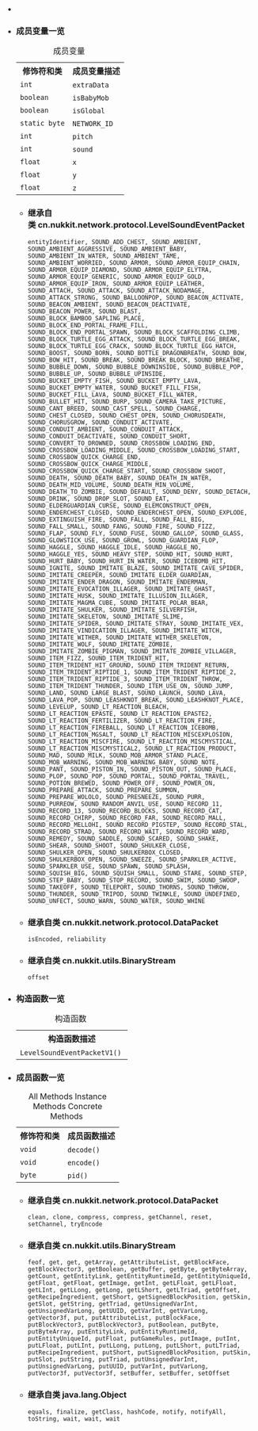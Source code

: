 <div class="summary">
<ul class="blockList">
<li class="blockList">  
<li class="blockList"><a name="field.summary">
<!--   -->
</a>
<h3>成员变量一览</h3>
<table class="memberSummary" border="0" cellpadding="3" cellspacing="0" summary="Field Summary table, listing fields, and an explanation">
<caption><span>成员变量</span><span class="tabEnd"> </span></caption>
<tr>
<th>修饰符和类</th>
<th>成员变量描述</th>
</tr>
<tr class="altColor">
<td class="colFirst"><code>int</code></td>
<td class="colLast"><code><span class="memberNameLink"><a >extraData</a></span></code> </td>
</tr>
<tr class="rowColor">
<td class="colFirst"><code>boolean</code></td>
<td class="colLast"><code><span class="memberNameLink"><a >isBabyMob</a></span></code> </td>
</tr>
<tr class="altColor">
<td class="colFirst"><code>boolean</code></td>
<td class="colLast"><code><span class="memberNameLink"><a >isGlobal</a></span></code> </td>
</tr>
<tr class="rowColor">
<td class="colFirst"><code>static byte</code></td>
<td class="colLast"><code><span class="memberNameLink"><a >NETWORK_ID</a></span></code> </td>
</tr>
<tr class="altColor">
<td class="colFirst"><code>int</code></td>
<td class="colLast"><code><span class="memberNameLink"><a >pitch</a></span></code> </td>
</tr>
<tr class="rowColor">
<td class="colFirst"><code>int</code></td>
<td class="colLast"><code><span class="memberNameLink"><a >sound</a></span></code> </td>
</tr>
<tr class="altColor">
<td class="colFirst"><code>float</code></td>
<td class="colLast"><code><span class="memberNameLink"><a >x</a></span></code> </td>
</tr>
<tr class="rowColor">
<td class="colFirst"><code>float</code></td>
<td class="colLast"><code><span class="memberNameLink"><a >y</a></span></code> </td>
</tr>
<tr class="altColor">
<td class="colFirst"><code>float</code></td>
<td class="colLast"><code><span class="memberNameLink"><a >z</a></span></code> </td>
</tr>
</table>
<ul class="blockList">
<li class="blockList"><a name="fields.inherited.from.class.cn.nukkit.network.protocol.LevelSoundEventPacket">
<!--   -->
</a>
<h3>继承自类 cn.nukkit.network.protocol.<a  title="class in cn.nukkit.network.protocol">LevelSoundEventPacket</a></h3>
<code><a >entityIdentifier</a>, <a >SOUND_ADD_CHEST</a>, <a >SOUND_AMBIENT</a>, <a >SOUND_AMBIENT_AGGRESSIVE</a>, <a >SOUND_AMBIENT_BABY</a>, <a >SOUND_AMBIENT_IN_WATER</a>, <a >SOUND_AMBIENT_TAME</a>, <a >SOUND_AMBIENT_WORRIED</a>, <a >SOUND_ARMOR</a>, <a >SOUND_ARMOR_EQUIP_CHAIN</a>, <a >SOUND_ARMOR_EQUIP_DIAMOND</a>, <a >SOUND_ARMOR_EQUIP_ELYTRA</a>, <a >SOUND_ARMOR_EQUIP_GENERIC</a>, <a >SOUND_ARMOR_EQUIP_GOLD</a>, <a >SOUND_ARMOR_EQUIP_IRON</a>, <a >SOUND_ARMOR_EQUIP_LEATHER</a>, <a >SOUND_ATTACH</a>, <a >SOUND_ATTACK</a>, <a >SOUND_ATTACK_NODAMAGE</a>, <a >SOUND_ATTACK_STRONG</a>, <a >SOUND_BALLOONPOP</a>, <a >SOUND_BEACON_ACTIVATE</a>, <a >SOUND_BEACON_AMBIENT</a>, <a >SOUND_BEACON_DEACTIVATE</a>, <a >SOUND_BEACON_POWER</a>, <a >SOUND_BLAST</a>, <a >SOUND_BLOCK_BAMBOO_SAPLING_PLACE</a>, <a >SOUND_BLOCK_END_PORTAL_FRAME_FILL</a>, <a >SOUND_BLOCK_END_PORTAL_SPAWN</a>, <a >SOUND_BLOCK_SCAFFOLDING_CLIMB</a>, <a >SOUND_BLOCK_TURTLE_EGG_ATTACK</a>, <a >SOUND_BLOCK_TURTLE_EGG_BREAK</a>, <a >SOUND_BLOCK_TURTLE_EGG_CRACK</a>, <a >SOUND_BLOCK_TURTLE_EGG_HATCH</a>, <a >SOUND_BOOST</a>, <a >SOUND_BORN</a>, <a >SOUND_BOTTLE_DRAGONBREATH</a>, <a >SOUND_BOW</a>, <a >SOUND_BOW_HIT</a>, <a >SOUND_BREAK</a>, <a >SOUND_BREAK_BLOCK</a>, <a >SOUND_BREATHE</a>, <a >SOUND_BUBBLE_DOWN</a>, <a >SOUND_BUBBLE_DOWNINSIDE</a>, <a >SOUND_BUBBLE_POP</a>, <a >SOUND_BUBBLE_UP</a>, <a >SOUND_BUBBLE_UPINSIDE</a>, <a >SOUND_BUCKET_EMPTY_FISH</a>, <a >SOUND_BUCKET_EMPTY_LAVA</a>, <a >SOUND_BUCKET_EMPTY_WATER</a>, <a >SOUND_BUCKET_FILL_FISH</a>, <a >SOUND_BUCKET_FILL_LAVA</a>, <a >SOUND_BUCKET_FILL_WATER</a>, <a >SOUND_BULLET_HIT</a>, <a >SOUND_BURP</a>, <a >SOUND_CAMERA_TAKE_PICTURE</a>, <a >SOUND_CANT_BREED</a>, <a >SOUND_CAST_SPELL</a>, <a >SOUND_CHARGE</a>, <a >SOUND_CHEST_CLOSED</a>, <a >SOUND_CHEST_OPEN</a>, <a >SOUND_CHORUSDEATH</a>, <a >SOUND_CHORUSGROW</a>, <a >SOUND_CONDUIT_ACTIVATE</a>, <a >SOUND_CONDUIT_AMBIENT</a>, <a >SOUND_CONDUIT_ATTACK</a>, <a >SOUND_CONDUIT_DEACTIVATE</a>, <a >SOUND_CONDUIT_SHORT</a>, <a >SOUND_CONVERT_TO_DROWNED</a>, <a >SOUND_CROSSBOW_LOADING_END</a>, <a >SOUND_CROSSBOW_LOADING_MIDDLE</a>, <a >SOUND_CROSSBOW_LOADING_START</a>, <a >SOUND_CROSSBOW_QUICK_CHARGE_END</a>, <a >SOUND_CROSSBOW_QUICK_CHARGE_MIDDLE</a>, <a >SOUND_CROSSBOW_QUICK_CHARGE_START</a>, <a >SOUND_CROSSBOW_SHOOT</a>, <a >SOUND_DEATH</a>, <a >SOUND_DEATH_BABY</a>, <a >SOUND_DEATH_IN_WATER</a>, <a >SOUND_DEATH_MID_VOLUME</a>, <a >SOUND_DEATH_MIN_VOLUME</a>, <a >SOUND_DEATH_TO_ZOMBIE</a>, <a >SOUND_DEFAULT</a>, <a >SOUND_DENY</a>, <a >SOUND_DETACH</a>, <a >SOUND_DRINK</a>, <a >SOUND_DROP_SLOT</a>, <a >SOUND_EAT</a>, <a >SOUND_ELDERGUARDIAN_CURSE</a>, <a >SOUND_ELEMCONSTRUCT_OPEN</a>, <a >SOUND_ENDERCHEST_CLOSED</a>, <a >SOUND_ENDERCHEST_OPEN</a>, <a >SOUND_EXPLODE</a>, <a >SOUND_EXTINGUISH_FIRE</a>, <a >SOUND_FALL</a>, <a >SOUND_FALL_BIG</a>, <a >SOUND_FALL_SMALL</a>, <a >SOUND_FANG</a>, <a >SOUND_FIRE</a>, <a >SOUND_FIZZ</a>, <a >SOUND_FLAP</a>, <a >SOUND_FLY</a>, <a >SOUND_FUSE</a>, <a >SOUND_GALLOP</a>, <a >SOUND_GLASS</a>, <a >SOUND_GLOWSTICK_USE</a>, <a >SOUND_GROWL</a>, <a >SOUND_GUARDIAN_FLOP</a>, <a >SOUND_HAGGLE</a>, <a >SOUND_HAGGLE_IDLE</a>, <a >SOUND_HAGGLE_NO</a>, <a >SOUND_HAGGLE_YES</a>, <a >SOUND_HEAVY_STEP</a>, <a >SOUND_HIT</a>, <a >SOUND_HURT</a>, <a >SOUND_HURT_BABY</a>, <a >SOUND_HURT_IN_WATER</a>, <a >SOUND_ICEBOMB_HIT</a>, <a >SOUND_IGNITE</a>, <a >SOUND_IMITATE_BLAZE</a>, <a >SOUND_IMITATE_CAVE_SPIDER</a>, <a >SOUND_IMITATE_CREEPER</a>, <a >SOUND_IMITATE_ELDER_GUARDIAN</a>, <a >SOUND_IMITATE_ENDER_DRAGON</a>, <a >SOUND_IMITATE_ENDERMAN</a>, <a >SOUND_IMITATE_EVOCATION_ILLAGER</a>, <a >SOUND_IMITATE_GHAST</a>, <a >SOUND_IMITATE_HUSK</a>, <a >SOUND_IMITATE_ILLUSION_ILLAGER</a>, <a >SOUND_IMITATE_MAGMA_CUBE</a>, <a >SOUND_IMITATE_POLAR_BEAR</a>, <a >SOUND_IMITATE_SHULKER</a>, <a >SOUND_IMITATE_SILVERFISH</a>, <a >SOUND_IMITATE_SKELETON</a>, <a >SOUND_IMITATE_SLIME</a>, <a >SOUND_IMITATE_SPIDER</a>, <a >SOUND_IMITATE_STRAY</a>, <a >SOUND_IMITATE_VEX</a>, <a >SOUND_IMITATE_VINDICATION_ILLAGER</a>, <a >SOUND_IMITATE_WITCH</a>, <a >SOUND_IMITATE_WITHER</a>, <a >SOUND_IMITATE_WITHER_SKELETON</a>, <a >SOUND_IMITATE_WOLF</a>, <a >SOUND_IMITATE_ZOMBIE</a>, <a >SOUND_IMITATE_ZOMBIE_PIGMAN</a>, <a >SOUND_IMITATE_ZOMBIE_VILLAGER</a>, <a >SOUND_ITEM_FIZZ</a>, <a >SOUND_ITEM_TRIDENT_HIT</a>, <a >SOUND_ITEM_TRIDENT_HIT_GROUND</a>, <a >SOUND_ITEM_TRIDENT_RETURN</a>, <a >SOUND_ITEM_TRIDENT_RIPTIDE_1</a>, <a >SOUND_ITEM_TRIDENT_RIPTIDE_2</a>, <a >SOUND_ITEM_TRIDENT_RIPTIDE_3</a>, <a >SOUND_ITEM_TRIDENT_THROW</a>, <a >SOUND_ITEM_TRIDENT_THUNDER</a>, <a >SOUND_ITEM_USE_ON</a>, <a >SOUND_JUMP</a>, <a >SOUND_LAND</a>, <a >SOUND_LARGE_BLAST</a>, <a >SOUND_LAUNCH</a>, <a >SOUND_LAVA</a>, <a >SOUND_LAVA_POP</a>, <a >SOUND_LEASHKNOT_BREAK</a>, <a >SOUND_LEASHKNOT_PLACE</a>, <a >SOUND_LEVELUP</a>, <a >SOUND_LT_REACTION_BLEACH</a>, <a >SOUND_LT_REACTION_EPASTE</a>, <a >SOUND_LT_REACTION_EPASTE2</a>, <a >SOUND_LT_REACTION_FERTILIZER</a>, <a >SOUND_LT_REACTION_FIRE</a>, <a >SOUND_LT_REACTION_FIREBALL</a>, <a >SOUND_LT_REACTION_ICEBOMB</a>, <a >SOUND_LT_REACTION_MGSALT</a>, <a >SOUND_LT_REACTION_MISCEXPLOSION</a>, <a >SOUND_LT_REACTION_MISCFIRE</a>, <a >SOUND_LT_REACTION_MISCMYSTICAL</a>, <a >SOUND_LT_REACTION_MISCMYSTICAL2</a>, <a >SOUND_LT_REACTION_PRODUCT</a>, <a >SOUND_MAD</a>, <a >SOUND_MILK</a>, <a >SOUND_MOB_ARMOR_STAND_PLACE</a>, <a >SOUND_MOB_WARNING</a>, <a >SOUND_MOB_WARNING_BABY</a>, <a >SOUND_NOTE</a>, <a >SOUND_PANT</a>, <a >SOUND_PISTON_IN</a>, <a >SOUND_PISTON_OUT</a>, <a >SOUND_PLACE</a>, <a >SOUND_PLOP</a>, <a >SOUND_POP</a>, <a >SOUND_PORTAL</a>, <a >SOUND_PORTAL_TRAVEL</a>, <a >SOUND_POTION_BREWED</a>, <a >SOUND_POWER_OFF</a>, <a >SOUND_POWER_ON</a>, <a >SOUND_PREPARE_ATTACK</a>, <a >SOUND_PREPARE_SUMMON</a>, <a >SOUND_PREPARE_WOLOLO</a>, <a >SOUND_PRESNEEZE</a>, <a >SOUND_PURR</a>, <a >SOUND_PURREOW</a>, <a >SOUND_RANDOM_ANVIL_USE</a>, <a >SOUND_RECORD_11</a>, <a >SOUND_RECORD_13</a>, <a >SOUND_RECORD_BLOCKS</a>, <a >SOUND_RECORD_CAT</a>, <a >SOUND_RECORD_CHIRP</a>, <a >SOUND_RECORD_FAR</a>, <a >SOUND_RECORD_MALL</a>, <a >SOUND_RECORD_MELLOHI</a>, <a >SOUND_RECORD_PIGSTEP</a>, <a >SOUND_RECORD_STAL</a>, <a >SOUND_RECORD_STRAD</a>, <a >SOUND_RECORD_WAIT</a>, <a >SOUND_RECORD_WARD</a>, <a >SOUND_REMEDY</a>, <a >SOUND_SADDLE</a>, <a >SOUND_SCARED</a>, <a >SOUND_SHAKE</a>, <a >SOUND_SHEAR</a>, <a >SOUND_SHOOT</a>, <a >SOUND_SHULKER_CLOSE</a>, <a >SOUND_SHULKER_OPEN</a>, <a >SOUND_SHULKERBOX_CLOSED</a>, <a >SOUND_SHULKERBOX_OPEN</a>, <a >SOUND_SNEEZE</a>, <a >SOUND_SPARKLER_ACTIVE</a>, <a >SOUND_SPARKLER_USE</a>, <a >SOUND_SPAWN</a>, <a >SOUND_SPLASH</a>, <a >SOUND_SQUISH_BIG</a>, <a >SOUND_SQUISH_SMALL</a>, <a >SOUND_STARE</a>, <a >SOUND_STEP</a>, <a >SOUND_STEP_BABY</a>, <a >SOUND_STOP_RECORD</a>, <a >SOUND_SWIM</a>, <a >SOUND_SWOOP</a>, <a >SOUND_TAKEOFF</a>, <a >SOUND_TELEPORT</a>, <a >SOUND_THORNS</a>, <a >SOUND_THROW</a>, <a >SOUND_THUNDER</a>, <a >SOUND_TRIPOD</a>, <a >SOUND_TWINKLE</a>, <a >SOUND_UNDEFINED</a>, <a >SOUND_UNFECT</a>, <a >SOUND_WARN</a>, <a >SOUND_WATER</a>, <a >SOUND_WHINE</a></code></li>
</ul>
<ul class="blockList">
<li class="blockList"><a name="fields.inherited.from.class.cn.nukkit.network.protocol.DataPacket">
<!--   -->
</a>
<h3>继承自类 cn.nukkit.network.protocol.<a  title="class in cn.nukkit.network.protocol">DataPacket</a></h3>
<code><a >isEncoded</a>, <a >reliability</a></code></li>
</ul>
<ul class="blockList">
<li class="blockList"><a name="fields.inherited.from.class.cn.nukkit.utils.BinaryStream">
<!--   -->
</a>
<h3>继承自类 cn.nukkit.utils.<a  title="class in cn.nukkit.utils">BinaryStream</a></h3>
<code><a >offset</a></code></li>
</ul>
</li>
</ul>
<!-- ======== CONSTRUCTOR SUMMARY ======== -->
<ul class="blockList">
<li class="blockList"><a name="constructor.summary">
<!--   -->
</a>
<h3>构造函数一览</h3>
<table class="memberSummary" border="0" cellpadding="3" cellspacing="0" summary="Constructor Summary table, listing constructors, and an explanation">
<caption><span>构造函数</span><span class="tabEnd"> </span></caption>
<tr>
<th>构造函数描述</th>
</tr>
<tr class="altColor">
<td class="colOne"><code><span class="memberNameLink"><a >LevelSoundEventPacketV1</a></span>()</code> </td>
</tr>
</table>
</li>
</ul>
<!-- ========== METHOD SUMMARY =========== -->
<ul class="blockList">
<li class="blockList"><a name="method.summary">
<!--   -->
</a>
<h3>成员函数一览</h3>
<table class="memberSummary" border="0" cellpadding="3" cellspacing="0" summary="Method Summary table, listing methods, and an explanation">
<caption><span id="t0" class="activeTableTab"><span>All Methods</span><span class="tabEnd"> </span></span><span id="t2" class="tableTab"><span><a >Instance Methods</a></span><span class="tabEnd"> </span></span><span id="t4" class="tableTab"><span><a >Concrete Methods</a></span><span class="tabEnd"> </span></span></caption>
<tr>
<th>修饰符和类</th>
<th>成员函数描述</th>
</tr>
<tr id="i0" class="altColor">
<td class="colFirst"><code>void</code></td>
<td class="colLast"><code><span class="memberNameLink"><a >decode</a></span>()</code> </td>
</tr>
<tr id="i1" class="rowColor">
<td class="colFirst"><code>void</code></td>
<td class="colLast"><code><span class="memberNameLink"><a >encode</a></span>()</code> </td>
</tr>
<tr id="i2" class="altColor">
<td class="colFirst"><code>byte</code></td>
<td class="colLast"><code><span class="memberNameLink"><a >pid</a></span>()</code> </td>
</tr>
</table>
<ul class="blockList">
<li class="blockList"><a name="methods.inherited.from.class.cn.nukkit.network.protocol.DataPacket">
<!--   -->
</a>
<h3>继承自类 cn.nukkit.network.protocol.<a  title="class in cn.nukkit.network.protocol">DataPacket</a></h3>
<code><a >clean</a>, <a >clone</a>, <a >compress</a>, <a >compress</a>, <a >getChannel</a>, <a >reset</a>, <a >setChannel</a>, <a >tryEncode</a></code></li>
</ul>
<ul class="blockList">
<li class="blockList"><a name="methods.inherited.from.class.cn.nukkit.utils.BinaryStream">
<!--   -->
</a>
<h3>继承自类 cn.nukkit.utils.<a  title="class in cn.nukkit.utils">BinaryStream</a></h3>
<code><a >feof</a>, <a >get</a>, <a >get</a>, <a >getArray</a>, <a >getAttributeList</a>, <a >getBlockFace</a>, <a >getBlockVector3</a>, <a >getBoolean</a>, <a >getBuffer</a>, <a >getByte</a>, <a >getByteArray</a>, <a >getCount</a>, <a >getEntityLink</a>, <a >getEntityRuntimeId</a>, <a >getEntityUniqueId</a>, <a >getFloat</a>, <a >getFloat</a>, <a >getImage</a>, <a >getInt</a>, <a >getLFloat</a>, <a >getLFloat</a>, <a >getLInt</a>, <a >getLLong</a>, <a >getLong</a>, <a >getLShort</a>, <a >getLTriad</a>, <a >getOffset</a>, <a >getRecipeIngredient</a>, <a >getShort</a>, <a >getSignedBlockPosition</a>, <a >getSkin</a>, <a >getSlot</a>, <a >getString</a>, <a >getTriad</a>, <a >getUnsignedVarInt</a>, <a >getUnsignedVarLong</a>, <a >getUUID</a>, <a >getVarInt</a>, <a >getVarLong</a>, <a >getVector3f</a>, <a >put</a>, <a >putAttributeList</a>, <a >putBlockFace</a>, <a >putBlockVector3</a>, <a >putBlockVector3</a>, <a >putBoolean</a>, <a >putByte</a>, <a >putByteArray</a>, <a >putEntityLink</a>, <a >putEntityRuntimeId</a>, <a >putEntityUniqueId</a>, <a >putFloat</a>, <a >putGameRules</a>, <a >putImage</a>, <a >putInt</a>, <a >putLFloat</a>, <a >putLInt</a>, <a >putLLong</a>, <a >putLong</a>, <a >putLShort</a>, <a >putLTriad</a>, <a >putRecipeIngredient</a>, <a >putShort</a>, <a >putSignedBlockPosition</a>, <a >putSkin</a>, <a >putSlot</a>, <a >putString</a>, <a >putTriad</a>, <a >putUnsignedVarInt</a>, <a >putUnsignedVarLong</a>, <a >putUUID</a>, <a >putVarInt</a>, <a >putVarLong</a>, <a >putVector3f</a>, <a >putVector3f</a>, <a >setBuffer</a>, <a >setBuffer</a>, <a >setOffset</a></code></li>
</ul>
<ul class="blockList">
<li class="blockList"><a name="methods.inherited.from.class.java.lang.Object">
<!--   -->
</a>
<h3>继承自类 java.lang.<a  title="class or interface in java.lang">Object</a></h3>
<code><a  title="class or interface in java.lang">equals</a>, <a  title="class or interface in java.lang">finalize</a>, <a  title="class or interface in java.lang">getClass</a>, <a  title="class or interface in java.lang">hashCode</a>, <a  title="class or interface in java.lang">notify</a>, <a  title="class or interface in java.lang">notifyAll</a>, <a  title="class or interface in java.lang">toString</a>, <a  title="class or interface in java.lang">wait</a>, <a  title="class or interface in java.lang">wait</a>, <a  title="class or interface in java.lang">wait</a></code></li>
</ul>
</li>
</ul>
</li>
</ul>
</div>
